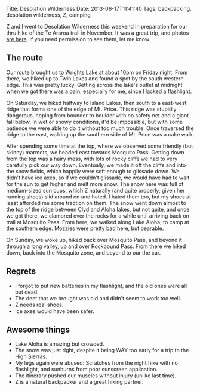 Title: Desolation Wilderness
Date: 2013-06-17T11:41:40
Tags: backpacking, desolation wilderness, Z, camping


Z and I went to Desolation Wilderness this weekend in preparation for our thru hike of the Te Araroa trail in November. It was a great trip, and photos [are here][1]. If you need permission to see them, let me know.

The route
------
Our route brought us to Wrights Lake at about 10pm on Friday night. From there, we hiked up to Twin Lakes and found a spot by the south western edge. This was pretty lucky. Getting across the lake's outlet at midnight when we got there was a pain, especially for me, since I lacked a flashlight. 

On Saturday, we hiked halfway to Island Lakes, then south to a east-west ridge that forms one of the edge of Mt. Price. This ridge was stupidly dangerous, hoping from bounder to boulder with no safety net and a giant fall below. In wet or snowy conditions, it'd be impossible, but with some patience we were able to do it without too much trouble. Once traversed the ridge to the east, walking up the southern side of Mt. Price was a cake walk. 

After spending some time at the top, where we observed some friendly (but skinny) marmots, we headed east towards Mosquito Pass. Getting down from the top was a hairy mess, with lots of rocky cliffs we had to very carefully pick our way down. Eventually, we made it off the cliffs and into the snow fields, which happily were soft enough to glissade down. We didn't have ice axes, so if we couldn't glissade, we would have had to wait for the sun to get higher and melt more snow. The snow here was full of medium-sized sun cups, which Z naturally (and quite properly, given her running shoes) slid around on and hated. I hated them too, but my shoes at least afforded me some traction on them. The snow went down almost to the top of the ridge between Clyd and Aloha lakes, but not quite, and once we got there, we clamored over the rocks for a while until arriving back on trail at Mosquito Pass. From here, we walked along Lake Aloha, to camp at the southern edge.  Mozzies were pretty bad here, but bearable.

On Sunday, we woke up, hiked back over Mosquito Pass, and beyond it through a long valley, up and over Rockbound Pass. From there we hiked down, back into the Mosquito zone, and beyond to our the car.

Regrets
----------
 - I forgot to put new batteries in my flashlight, and the old ones were all but dead. 
 - The deet that we brought was old and didn't seem to work too well.
 - Z needs real shoes.
 - Ice axes would have been safer.

Awesome things
-------
 - Lake Aloha is amazing but crowded.
 - The snow was just right, despite it being WAY too early for a trip to the High Sierras. 
 - My legs again were abused: Scratches from the night hike with no flashlight, and sunburns from poor sunscreen application.
 - The itinerary pushed our muscles without injury (unlike last time).
 - Z is a natural backpacker and a great hiking partner.

[1]: https://plus.google.com/102845149340395808422/posts/ceSu99xpXe3